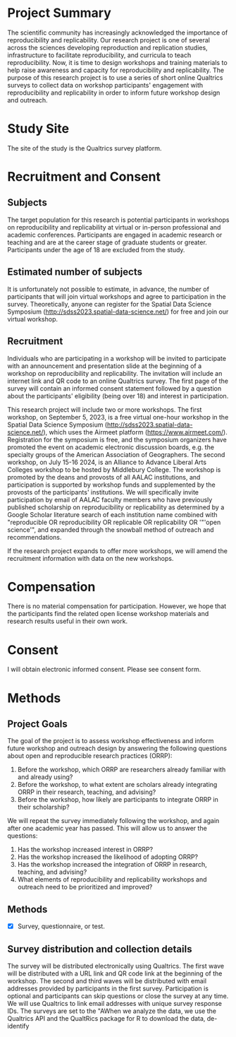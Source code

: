# Project Summary

The scientific community has increasingly acknowledged the importance of reproducibility and replicability.
Our research project is one of several across the sciences developing reproduction and replication studies, infrastructure to facilitate reproducibility, and curricula to teach reproducibility.
Now, it is time to design workshops and training materials to help raise awareness and capacity for reproducibility and replicability.
The purpose of this research project is to use a series of short online Qualtrics surveys to collect data on workshop participants' engagement with reproducibility and replicability in order to inform future workshop design and outreach.

# Study Site

The site of the study is the Qualtrics survey platform.

# Recruitment and Consent

## Subjects

The target population for this research is potential participants in workshops on reproducibility and replicability at virtual or in-person professional and academic conferences.
Participants are engaged in academic research or teaching and are at the career stage of graduate students or greater.
Participants under the age of 18 are excluded from the study.

## Estimated number of subjects

It is unfortunately not possible to estimate, in advance, the number of participants that will join virtual workshops and agree to participation in the survey.
Theoretically, anyone can register for the Spatial Data Science Symposium (http://sdss2023.spatial-data-science.net/) for free and join our virtual workshop.

## Recruitment

Individuals who are participating in a workshop will be invited to participate  with an announcement and presentation slide at the beginning of a workshop on reproducibility and replicability.
The invitation will include an internet link and QR code to an online Qualtrics survey.
The first page of the survey will contain an informed consent statement followed by a question about the participants' eligibility (being over 18) and interest in participation.

This research project will include two or more workshops.
The first workshop, on September 5, 2023, is a free virtual one-hour workshop in the Spatial Data Science Symposium (http://sdss2023.spatial-data-science.net/), which uses the Airmeet platform (https://www.airmeet.com/).
Registration for the symposium is free, and the symposium organizers have promoted the event on academic electronic discussion boards, e.g. the specialty groups of the American Association of Geographers.
The second workshop, on July 15-16 2024, is an Alliance to Advance Liberal Arts Colleges workshop to be hosted by Middlebury College.
The workshop is promoted by the deans and provosts of all AALAC institutions, and participation is supported by workshop funds and supplemented by the provosts of the participants' institutions.
We will specifically invite participation by email of AALAC faculty members who have previously published scholarship on reproducibility or replicability as determined by a Google Scholar literature search of each institution name combined with "reproducible OR reproducibility OR replicable OR replicability OR '"'open science'", and expanded through the snowball method of outreach and recommendations.

If the research project expands to offer more workshops, we will amend the recruitment information with data on the new workshops.

# Compensation

There is no material compensation for participation.
However, we hope that the participants find the related open license workshop materials and research results useful in their own work.

# Consent

I will obtain electronic informed consent.
Please see consent form.

# Methods

## Project Goals

The goal of the project is to assess workshop effectiveness and inform future workshop and outreach design by answering the following questions about open and reproducible research practices (ORRP):

1. Before the workshop, which ORRP are researchers already familiar with and already using?
2. Before the workshop, to what extent are scholars already integrating ORRP in their research, teaching, and advising?
3. Before the workshop, how likely are participants to integrate ORRP in their scholarship?

We will repeat the survey immediately following the workshop, and again after one academic year has passed.
This will allow us to answer the questions:

1. Has the workshop increased interest in ORRP?
2. Has the workshop increased the likelihood of adopting ORRP?
3. Has the workshop increased the integration of ORRP in research, teaching, and advising?
4. What elements of reproducibility and replicability workshops and outreach need to be prioritized and improved?

## Methods

- [x] Survey, questionnaire, or test.

## Survey distribution and collection details

The survey will be distributed electronically using Qualtrics. The first wave will be distributed with a URL link and QR code link at the beginning of the workshop. The second and third waves will be distributed with email addresses provided by participants in the first survey. Participation is optional and participants can skip questions or close the survey at any time. We will use Qualtrics to link email addresses with unique survey response IDs. The surveys are set to the "AWhen we analyze the data, we use the Qualtrics API and the QualtRics package for R to download the data, de-identify
